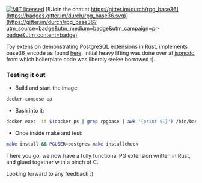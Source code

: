 [![MIT licensed](https://img.shields.io/badge/license-MIT-blue.svg)](https://github.com/durch/rpg_base36/blob/master/LICENCE.md)
[![Join the chat at https://gitter.im/durch/rpg_base36](https://badges.gitter.im/durch/rpg_base36.svg)](https://gitter.im/durch/rpg_base36?utm_source=badge&utm_medium=badge&utm_campaign=pr-badge&utm_content=badge)

Toy extension demonstrating PostgreSQL extensions in Rust, implements base36_encode as found [here](http://big-elephants.com/2015-10/writing-postgres-extensions-part-i).
Initial heavy lifting was done over at [jsoncdc](https://github.com/posix4e/jsoncdc), from which boilerplate code was liberaly ~~stolen~~ borrowed :).

### Testing it out

+ Build and start the image:

```bash
docker-compose up
```

+ Bash into it:

```bash
docker exec -it $(docker ps | grep rpgbase | awk '{print $1}') /bin/bash 
```

+ Once inside make and test:
```bash
make install && PGUSER=postgres make installcheck
```

There you go, we now have a fully functional PG extension written in Rust, and glued together with a pinch of C.

Looking forward to any feedback :)
